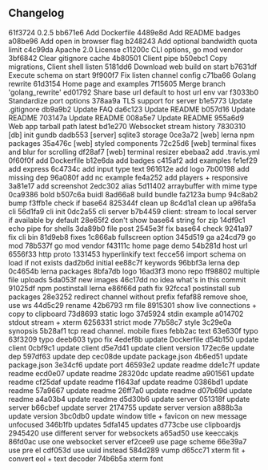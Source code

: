 

## Changelog

61f3724 0.2.5
bb671e6 Add Dockerfile
4489e8d Add README badges
a08be96 Add open in browser flag
b248243 Add optional bandwidth quota limit
c4c99da Apache 2.0 License
c11200c CLI options, go mod vendor
3bf6842 Clear gitignore cache
4b80501 Client pipe
b50ebc1 Copy migrations, Client shell listen
5181dd6 Download web build on start
b7631df Execute schema on start
9f900f7 Fix listen channel config
c71ba66 Golang rewrite
61d3154 Home page and examples
7f15605 Merge branch 'golang_rewrite'
ed01792 Share base url default to host url env var
f3033b0 Standardize port options
378aa9a TLS support for server
b1e5773 Update .gitignore
db9a9b2 Update FAQ
da6c123 Update README
b057d16 Update README
703147a Update README
008a5e7 Update README
955a6d9 Web app tarball path latest
bd1e270 Websocket stream history
7830310 [db] init gundb
dadb553 [server] sqlite3 storage
0ce3a72 [web] lerna npm packages
35a476c [web] styled components
72c25d6 [web] terminal fixes and blur for scrolling
df28af7 [web] terminal resizer
ebebaa2 add .travis.yml
0f60f0f add Dockerfile
b12e6da add badges
c415af2 add examples
fe1ef29 add express
6c4734c add input type text
961612e add logo
7b00198 add missing dep
96a080f add nc example
fe4a252 add players + responsive
3a81e17 add screenshot
2edc302 alias
5d11402 arraybuffer with mime type
0ca9386 bold
b507c6a buidl
8ad66a8 build bundle
fa2123a bump
94c8ab2 bump
f3ffb1e check if base64
825344f clean up
8c4d1a1 clean up
a96fa5a cli
56d1fa9 cli init
0dc2a55 cli server
b7b4459 client: stream to local server if available by default
28e65f2 don't show base64 string for zip
14df9c1 echo pipe for shells
3da89b0 file post
2545e3f fix base64 check
9241a97 fix cli bin
81d9eb8 fixes
1c866ab fullscreen option
345d519 ga
a24cd79 go mod
78b537f go mod vendor
f43111c home page demo
54b281d host url
6556f33 http proto
1331453 hyperlinkify text
fecce56 import schema on load if not exists
dad2b6d initial
ee88c7f keywords
96bbf3a lerna dep
0c4654b lerna packages
8bfa7db logo
16ad3f3 mono repo
ff98802 multiple file uploads
5da053f new images
46c17dd no idea what's in this commit
91025df npm postinstall lerna
e86f66d path fix
92fcca1 postinstall sub packages
28e3252 redirect channel without prefix
fefaf88 remove shoe, use ws
44d5c29 rename
42b6793 rm file
8915301 show live connections + copy to clipboard
73d8693 static logo
37d5924 stdin example
a014702 stdout stream + xterm
6256331 strict mode
77b58c7 style
3c29e0a synopsis
5b28af1 tcp read channel. mobile fixes
febb2ac text
63e630f typo
63f3209 typo
deeb603 typo fix
4edef8b update Dockerfile
d54b150 update client
0cbf9c1 update client
d5e7d41 update client version
172ec6e update dep
597df63 update dep
cec08de update package.json
4b6ed51 update package.json
3e34cf6 update port
46593e2 update readme
dde1c7f update readme
ecd0e07 update readme
28320dc update readme
a901561 update readme
cf25daf update readme
f1643af update readme
0386bd1 update readme
57a9667 update readme
26ff7a0 update readme
d07b69d update readme
a4a03b4 update readme
d5d30b6 update server
051318f update server
b66cbef update server
2174755 update server version
a888b3a update version
3bc0db0 update window title + favicon on new message unfocused
346b1fb updates
5dfa145 updates
d773cbe use clipboardjs
2945420 use different server for websockets
a65ad50 use keeccakjs
86fd0ac use one websocket server
ef2cee9 use page scheme
66e39a7 use pre el
cdf053d use uuid instead
584d289 vump
d65cc71 xterm fit + convert eol + text decoder
74b6b5a xterm font

